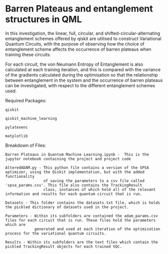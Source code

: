 # Barren Plateaus and entanglement structures in QML
 In this investigation, the linear, full, circular, and shifted-circular-alternating entanglement schemes offered by qiskit are utilised to construct
 Variational Quantum Circuits, with the purpose of observing how the choice of entanglement scheme affects the occurrence of barren plateaus when training
 these circuits. 
 
 For each circuit, the von Neumann Entropy of Entanglement is also calculated at each training iteration, and this is compared with the variance of the gradients 
 calculated during the optimisation so that the relationship between entanglement in the system and the occurrence of barren plateaus can be investigated, with 
 respect to the different entanglement schemes used.
 
 
 Required Packages: 
 
    qiskit
    
    qiskit_machine_learning
    
    pylatexenc
    
    matplotlib
 
 Breakdown of Files:
 
    Barren Plateaus in Quantum Machine Learning.ipynb -  This is the jupyter notebook containing the project and project code
 
    AlteredADAM.py - This python file contains a version of the SPSA optimizer, using the Qiskit implementation, but with the added functionality 
                     of saving the parameters to a csv file called 'spsa_params.csv'. This file also contains the TrackingResult
                     class, instances of which hold all of the relevant information and results for each quantum circuit that is run.
                     
    Datasets - This folder contains the datasets.txt file, which is holds the pickled dictionary of datasets used in the project.
    
    Parameters - Within its subfolders are contained the adam_params.csv files for each circuit that is run. These files hold the parameters which are
                 generated and used at each iteration of the optimization process for the variational quantum circuits.
    
    Results - Within its subfolders are the text files which contain the pickled TrackingResult objects for each trained VQC.
